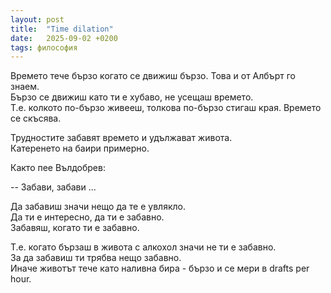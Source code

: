 ```yaml
---
layout: post
title:  "Time dilation"
date:   2025-09-02 +0200
tags: философия
---
```

Времето тече бързо когато се движиш бързо. Това и от Албърт го знаем.  
Бързо се движиш като ти е хубаво, не усещаш времето.  
Т.е. колкото по-бързо живееш, толкова по-бързо стигаш края. 
Времето се скъсява.

Трудностите забавят времето и удължават живота.   
Катеренето на баири примерно.

Както пее Вълдобрев:

-- Забави, забави ...

Да забавиш значи нещо да те е увлякло.  
Да ти е интересно, да ти е забавно.  
Забавяш, когато ти е забавно.  

Т.е. когато бързаш в живота с алкохол значи не ти е забавно.   
За да забавиш ти трябва нещо забавно.   
Иначе животът тече като наливна бира - бързо и се мери в drafts per hour.